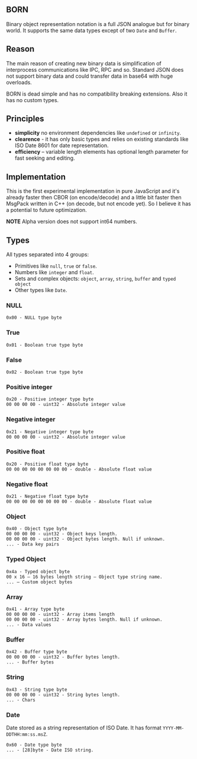 BORN
---

Binary object representation notation is a full JSON analogue but for binary
world. It supports the same data types except of two `Date` and `Buffer`.

## Reason

The main reason of creating new binary data is simplification of interprocess
communications like IPC, RPC and so. Standard JSON does not support binary data
and could transfer data in base64 with huge overloads.

BORN is dead simple and has no compatibility breaking extensions. Also it has
no custom types.

## Principles

* **simplicity** no environment dependencies like `undefined` or `infinity`.
* **clearence** - it has only basic types and relies on existing standards like ISO Date 8601 for date representation.
* **efficiency** – variable length elements has optional length parameter
  for fast seeking and editing.

## Implementation

This is the first experimental implementation in pure JavaScript and it's
already faster then CBOR (on encode/decode) and a little bit faster then MsgPack written in C++ (on decode, but not encode yet). So I believe it has a potential to future optimization.

**NOTE** Alpha version does not support int64 numbers.

## Types

All types separated into 4 groups:
* Primitives like `null`, `true` or `false`.
* Numbers like `integer` and `float`.
* Sets and complex objects: `object`, `array`, `string`, `buffer` and `typed object`
* Other types like `Date`.

### NULL

```
0x00 - NULL type byte
```

### True

```
0x01 - Boolean true type byte
```

### False

```
0x02 - Boolean true type byte
```

### Positive integer

```
0x20 - Positive integer type byte
00 00 00 00 - uint32 - Absolute integer value
```

### Negative integer

```
0x21 - Negative integer type byte
00 00 00 00 - uint32 - Absolute integer value
```

### Positive float

```
0x20 - Positive float type byte
00 00 00 00 00 00 00 00 - double - Absolute float value
```

### Negative float

```
0x21 - Negative float type byte
00 00 00 00 00 00 00 00 - double - Absolute float value
```

### Object

```
0x40 - Object type byte
00 00 00 00 - uint32 - Object keys length.
00 00 00 00 - uint32 - Object bytes length. Null if unknown.
... - Data key pairs
```

### Typed Object

```
0x4a - Typed object byte
00 x 16 – 16 bytes length string – Object type string name.
... – Custom object bytes
```

### Array

```
0x41 - Array type byte
00 00 00 00 - uint32 - Array items length
00 00 00 00 - uint32 - Array bytes length. Null if unknown.
... - Data values
```

### Buffer

```
0x42 - Buffer type byte
00 00 00 00 - uint32 - Buffer bytes length.
... - Buffer bytes
```

### String

```
0x43 - String type byte
00 00 00 00 - uint32 - String bytes length.
... - Chars
```

### Date

Date stored as a string representation of ISO Date. It has format
`YYYY-MM-DDTHH:mm:ss.msZ`.

```
0x60 - Date type byte
... - [28]byte - Date ISO string.
```
